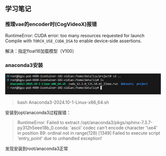 ## 学习笔记

### 推理vae的encoder时(CogVideoX)报错	
RuntimeError: CUDA error: too many resources requested for launch
Compile with `TORCH_USE_CUDA_DSA` to enable device-side assertions.

解决：指定float16加载模型（V100）


### anaconda3安装
![输入图片说明](/imgs/2024-11-26/q8NM1SYwIBQ1gY8w.png)
>bash Anaconda3-2024.10-1-Linux-x86_64.sh

安装到opt/anaconda3过程报错：
>RuntimeError: Failed to extract /opt/anaconda3/pkgs/sphinx-7.3.7-py312h5eee18b_0.conda: 'ascii' codec can't encode character '\xe4' in position 89: ordinal not in range(128)
[1349] Failed to execute script 'entry_point' due to unhandled exception!

发现安装到root/anaconda3正常

###

<!--stackedit_data:
eyJoaXN0b3J5IjpbMTAzNzcwMzQ0MiwxMDE3NTgxODksMTI0MD
cxODE0NywtMTYwOTU5NTcxMV19
-->